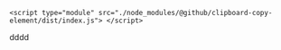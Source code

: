 <!DOCTYPE html>
<html lang="en">
<head>
    <meta charset="UTF-8">
    <meta name="viewport"
          content="width=device-width, user-scalable=no, initial-scale=1.0, maximum-scale=1.0, minimum-scale=1.0">
    <meta http-equiv="X-UA-Compatible" content="ie=edge">

    <script type="module" src="./node_modules/@github/clipboard-copy-element/dist/index.js"> </script>
</head>
<body>

dddd

</body>
</html>
